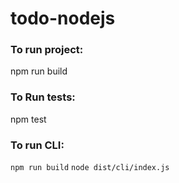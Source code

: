 # todo-nodejs

### To run project:
npm run build

### To Run tests:
npm test

### To run CLI:
`npm run build`
`node dist/cli/index.js`
